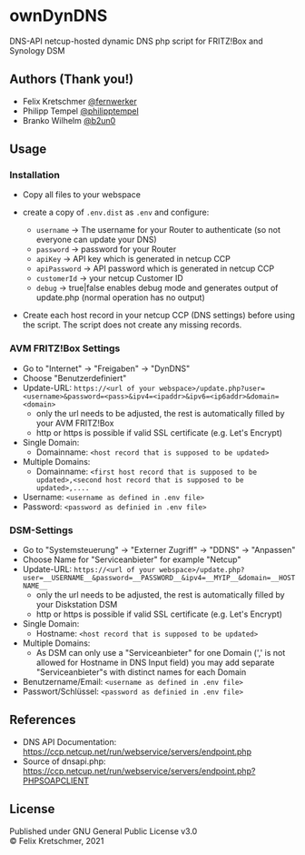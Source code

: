 # ownDynDNS
DNS-API netcup-hosted dynamic DNS php script for FRITZ!Box and Synology DSM 

## Authors (Thank you!)
* Felix Kretschmer [@fernwerker](https://github.com/fernwerker)
* Philipp Tempel [@philipptempel](https://github.com/philipptempel)
* Branko Wilhelm [@b2un0](https://github.com/b2un0)

## Usage
### Installation
* Copy all files to your webspace
* create a copy of `.env.dist` as `.env` and configure:
  * `username` -> The username for your Router to authenticate (so not everyone can update your DNS)
  * `password` -> password for your Router
  * `apiKey` -> API key which is generated in netcup CCP
  * `apiPassword` -> API password which is generated in netcup CCP
  * `customerId` -> your netcup Customer ID
  * `debug` -> true|false enables debug mode and generates output of update.php (normal operation has no output)
  
* Create each host record in your netcup CCP (DNS settings) before using the script. The script does not create any missing records.

### AVM FRITZ!Box Settings
* Go to "Internet" -> "Freigaben" -> "DynDNS"
* Choose "Benutzerdefiniert"
* Update-URL: `https://<url of your webspace>/update.php?user=<username>&password=<pass>&ipv4=<ipaddr>&ipv6=<ip6addr>&domain=<domain>`
  * only the url needs to be adjusted, the rest is automatically filled by your AVM FRITZ!Box
  * http or https is possible if valid SSL certificate (e.g. Let's Encrypt)
* Single Domain:
  * Domainname: `<host record that is supposed to be updated>`
* Multiple Domains:
  * Domainname: `<first host record that is supposed to be updated>,<second host record that is supposed to be updated>,....`
* Username: `<username as defined in .env file>`
* Password: `<password as definied in .env file>`


### DSM-Settings
* Go to "Systemsteuerung" -> "Externer Zugriff" -> "DDNS" -> "Anpassen"
* Choose Name for "Serviceanbieter" for example "Netcup"
* Update-URL: `https://<url of your webspace>/update.php?user=__USERNAME__&password=__PASSWORD__&ipv4=__MYIP__&domain=__HOSTNAME__`
  * only the url needs to be adjusted, the rest is automatically filled by your Diskstation DSM
  * http or https is possible if valid SSL certificate (e.g. Let's Encrypt)
* Single Domain:
  * Hostname: `<host record that is supposed to be updated>`
* Multiple Domains:
  * As DSM can only use a "Serviceanbieter" for one Domain (',' is not allowed for Hostname in DNS Input field) you may add separate "Serviceanbieter"s 
with distinct names for each Domain
* Benutzername/Email: `<username as defined in .env file>`
* Passwort/Schlüssel: `<password as definied in .env file>`


## References
* DNS API Documentation: https://ccp.netcup.net/run/webservice/servers/endpoint.php
* Source of dnsapi.php: https://ccp.netcup.net/run/webservice/servers/endpoint.php?PHPSOAPCLIENT

## License
Published under GNU General Public License v3.0  
&copy; Felix Kretschmer, 2021
